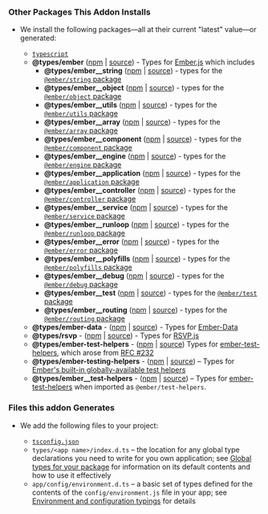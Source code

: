 ### Other Packages This Addon Installs

- We install the following packages—all at their current "latest" value—or generated:

  - [`typescript`](https://github.com/Microsoft/TypeScript)
  - **@types/ember** ([npm](https://www.npmjs.com/package/@types/ember) | [source](https://github.com/DefinitelyTyped/DefinitelyTyped/tree/master/types/ember)) - Types for [Ember.js](https://github.com/emberjs/ember.js) which includes
    - **@types/ember\_\_string** ([npm](https://www.npmjs.com/package/@types/ember__string) | [source](https://github.com/DefinitelyTyped/DefinitelyTyped/tree/master/types/ember__string)) - types for the [`@ember/string` package](https://www.emberjs.com/api/ember/3.4/modules/@ember%2Fstring)
    - **@types/ember\_\_object** ([npm](https://www.npmjs.com/package/@types/ember__object) | [source](https://github.com/DefinitelyTyped/DefinitelyTyped/tree/master/types/ember__object)) - types for the [`@ember/object` package](https://www.emberjs.com/api/ember/3.4/modules/@ember%2Fobject)
    - **@types/ember\_\_utils** ([npm](https://www.npmjs.com/package/@types/ember__utils) | [source](https://github.com/DefinitelyTyped/DefinitelyTyped/tree/master/types/ember__utils)) - types for the [`@ember/utils` package](https://www.emberjs.com/api/ember/3.4/modules/@ember%2Futils)
    - **@types/ember\_\_array** ([npm](https://www.npmjs.com/package/@types/ember__array) | [source](https://github.com/DefinitelyTyped/DefinitelyTyped/tree/master/types/ember__array)) - types for the [`@ember/array` package](https://www.emberjs.com/api/ember/3.4/modules/@ember%2Farray)
    - **@types/ember\_\_component** ([npm](https://www.npmjs.com/package/@types/ember__component) | [source](https://github.com/DefinitelyTyped/DefinitelyTyped/tree/master/types/ember__component)) - types for the [`@ember/component` package](https://www.emberjs.com/api/ember/3.4/modules/@ember%2Fcomponent)
    - **@types/ember\_\_engine** ([npm](https://www.npmjs.com/package/@types/ember__engine) | [source](https://github.com/DefinitelyTyped/DefinitelyTyped/tree/master/types/ember__engine)) - types for the [`@ember/engine` package](https://www.emberjs.com/api/ember/3.4/modules/@ember%2Fengine)
    - **@types/ember\_\_application** ([npm](https://www.npmjs.com/package/@types/ember__application) | [source](https://github.com/DefinitelyTyped/DefinitelyTyped/tree/master/types/ember__application)) - types for the [`@ember/application` package](https://www.emberjs.com/api/ember/3.4/modules/@ember%2Fapplication)
    - **@types/ember\_\_controller** ([npm](https://www.npmjs.com/package/@types/ember__controller) | [source](https://github.com/DefinitelyTyped/DefinitelyTyped/tree/master/types/ember__controller)) - types for the [`@ember/controller` package](https://www.emberjs.com/api/ember/3.4/modules/@ember%2Fcontroller)
    - **@types/ember\_\_service** ([npm](https://www.npmjs.com/package/@types/ember__service) | [source](https://github.com/DefinitelyTyped/DefinitelyTyped/tree/master/types/ember__service)) - types for the [`@ember/service` package](https://www.emberjs.com/api/ember/3.4/modules/@ember%2Fservice)
    - **@types/ember\_\_runloop** ([npm](https://www.npmjs.com/package/@types/ember__runloop) | [source](https://github.com/DefinitelyTyped/DefinitelyTyped/tree/master/types/ember__runloop)) - types for the [`@ember/runloop` package](https://www.emberjs.com/api/ember/3.4/modules/@ember%2Frunloop)
    - **@types/ember\_\_error** ([npm](https://www.npmjs.com/package/@types/ember__error) | [source](https://github.com/DefinitelyTyped/DefinitelyTyped/tree/master/types/ember__error)) - types for the [`@ember/error` package](https://www.emberjs.com/api/ember/3.4/modules/@ember%2Ferror)
    - **@types/ember\_\_polyfills** ([npm](https://www.npmjs.com/package/@types/ember__polyfills) | [source](https://github.com/DefinitelyTyped/DefinitelyTyped/tree/master/types/ember__polyfills)) - types for the [`@ember/polyfills` package](https://www.emberjs.com/api/ember/3.4/modules/@ember%2Fpolyfills)
    - **@types/ember\_\_debug** ([npm](https://www.npmjs.com/package/@types/ember__debug) | [source](https://github.com/DefinitelyTyped/DefinitelyTyped/tree/master/types/ember__debug)) - types for the [`@ember/debug` package](https://www.emberjs.com/api/ember/3.4/modules/@ember%2Fdebug)
    - **@types/ember\_\_test** ([npm](https://www.npmjs.com/package/@types/ember__test) | [source](https://github.com/DefinitelyTyped/DefinitelyTyped/tree/master/types/ember__test)) - types for the [`@ember/test` package](https://www.emberjs.com/api/ember/3.4/modules/@ember%2Ftest)
    - **@types/ember\_\_routing** ([npm](https://www.npmjs.com/package/@types/ember__routing) | [source](https://github.com/DefinitelyTyped/DefinitelyTyped/tree/master/types/ember__routing)) - types for the [`@ember/routing` package](https://www.emberjs.com/api/ember/3.4/modules/@ember%2Frouting)
  - **@types/ember-data** - ([npm](https://www.npmjs.com/package/@types/ember-data) | [source](https://github.com/DefinitelyTyped/DefinitelyTyped/tree/master/types/ember-data)) - Types for [Ember-Data](https://github.com/emberjs/data)
  - **@types/rsvp** - ([npm](https://www.npmjs.com/package/@types/rsvp) | [source](https://github.com/DefinitelyTyped/DefinitelyTyped/tree/master/types/rsvp)) - Types for [RSVP.js](https://github.com/tildeio/rsvp.js/)
  - **@types/ember-test-helpers** - ([npm](https://www.npmjs.com/package/@types/ember-test-helpers) | [source](https://github.com/DefinitelyTyped/DefinitelyTyped/tree/master/types/ember-test-helpers)) Types for [ember-test-helpers](https://github.com/emberjs/ember-test-helpers), which arose from [RFC #232](https://github.com/emberjs/rfcs/blob/master/text/0232-simplify-qunit-testing-api.md)
  - **@types/ember-testing-helpers** - ([npm](https://www.npmjs.com/package/@types/ember-testing-helpers) | [source](https://github.com/DefinitelyTyped/DefinitelyTyped/tree/master/types/ember-testing-helpers)) – Types for [Ember's built-in globally-available test helpers](https://github.com/emberjs/ember.js/tree/master/packages/ember-testing/lib/helpers)
  - **@types/ember\_\_test-helpers** - ([npm](https://www.npmjs.com/package/@types/ember__test-helpers) | [source](https://github.com/DefinitelyTyped/DefinitelyTyped/tree/master/types/ember__test-helpers)) – Types for [ember-test-helpers](https://github.com/emberjs/ember-test-helpers) when imported as `@ember/test-helpers`.

### Files this addon Generates

- We add the following files to your project:

  - [`tsconfig.json`](https://www.typescriptlang.org/docs/handbook/tsconfig-json.html)
  - `types/<app name>/index.d.ts` – the location for any global type declarations you need to write for you own application; see [Global types for your package](#global-types-for-your-package) for information on its default contents and how to use it effectively
  - `app/config/environment.d.ts` – a basic set of types defined for the contents of the `config/environment.js` file in your app; see [Environment and configuration typings](#environment-and-configuration-typings) for details
